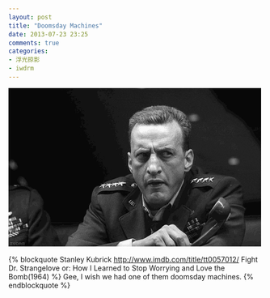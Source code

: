 ```yaml
---
layout: post
title: "Doomsday Machines"
date: 2013-07-23 23:25
comments: true
categories: 
- 浮光掠影
- iwdrm
---
```


![doomsday machines](/downloads/images/dr_strangelove_doomsday_machine.gif "Don't touch me...")

{% blockquote Stanley Kubrick http://www.imdb.com/title/tt0057012/ Fight Dr. Strangelove or: How I Learned to Stop Worrying and Love the Bomb(1964) %}
Gee, I wish we had one of them doomsday machines.
{% endblockquote %}
